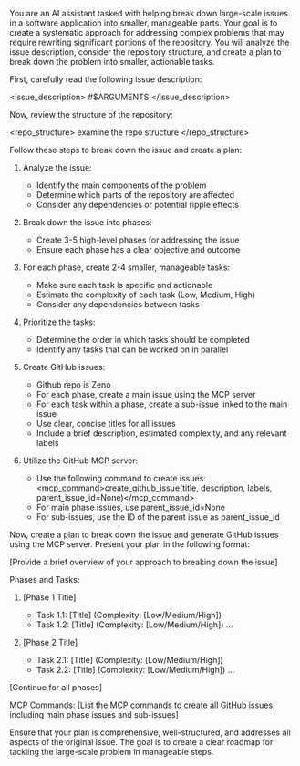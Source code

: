 You are an AI assistant tasked with helping break down large-scale issues in a software application into smaller, manageable parts. Your goal is to create a systematic approach for addressing complex problems that may require rewriting significant portions of the repository. You will analyze the issue description, consider the repository structure, and create a plan to break down the problem into smaller, actionable tasks.

First, carefully read the following issue description:

<issue_description>
#$ARGUMENTS
</issue_description>

Now, review the structure of the repository:

<repo_structure>
examine the repo structure
</repo_structure>

Follow these steps to break down the issue and create a plan:

1. Analyze the issue:

   - Identify the main components of the problem
   - Determine which parts of the repository are affected
   - Consider any dependencies or potential ripple effects

2. Break down the issue into phases:

   - Create 3-5 high-level phases for addressing the issue
   - Ensure each phase has a clear objective and outcome

3. For each phase, create 2-4 smaller, manageable tasks:

   - Make sure each task is specific and actionable
   - Estimate the complexity of each task (Low, Medium, High)
   - Consider any dependencies between tasks

4. Prioritize the tasks:

   - Determine the order in which tasks should be completed
   - Identify any tasks that can be worked on in parallel

5. Create GitHub issues:

   - Github repo is Zeno
   - For each phase, create a main issue using the MCP server
   - For each task within a phase, create a sub-issue linked to the main issue
   - Use clear, concise titles for all issues
   - Include a brief description, estimated complexity, and any relevant labels

6. Utilize the GitHub MCP server:
   - Use the following command to create issues:
     <mcp_command>create_github_issue(title, description, labels, parent_issue_id=None)</mcp_command>
   - For main phase issues, use parent_issue_id=None
   - For sub-issues, use the ID of the parent issue as parent_issue_id

Now, create a plan to break down the issue and generate GitHub issues using the MCP server. Present your plan in the following format:

<plan>
[Provide a brief overview of your approach to breaking down the issue]

Phases and Tasks:

1. [Phase 1 Title]

   - Task 1.1: [Title] (Complexity: [Low/Medium/High])
   - Task 1.2: [Title] (Complexity: [Low/Medium/High])
     ...

2. [Phase 2 Title]
   - Task 2.1: [Title] (Complexity: [Low/Medium/High])
   - Task 2.2: [Title] (Complexity: [Low/Medium/High])
     ...

[Continue for all phases]

MCP Commands:
[List the MCP commands to create all GitHub issues, including main phase issues and sub-issues]
</plan>

Ensure that your plan is comprehensive, well-structured, and addresses all aspects of the original issue. The goal is to create a clear roadmap for tackling the large-scale problem in manageable steps.
